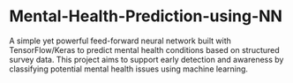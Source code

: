# Mental-Health-Prediction-using-NN
A simple yet powerful feed-forward neural network built with TensorFlow/Keras to predict mental health conditions based on structured survey data. This project aims to support early detection and awareness by classifying potential mental health issues using machine learning.
